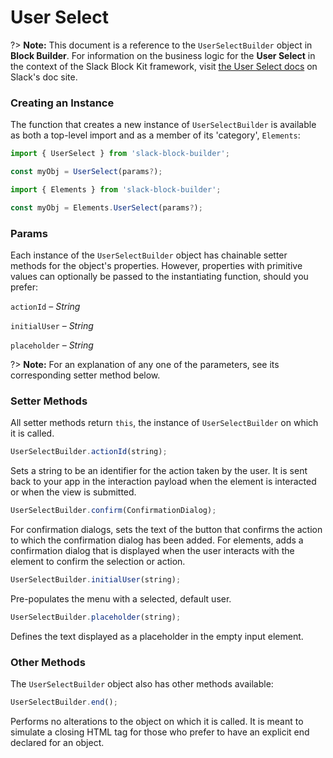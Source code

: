 # User Select

?> **Note:** This document is a reference to the `UserSelectBuilder` object in **Block Builder**. For information on the business logic for the **User Select** in the context of the Slack Block Kit framework, visit [the User Select docs](https:&#x2F;&#x2F;api.slack.com&#x2F;reference&#x2F;block-kit&#x2F;block-elements#users_select) on Slack's doc site.

### Creating an Instance 

The function that creates a new instance of `UserSelectBuilder` is available as both a top-level import and as a member of its 'category', `Elements`:

```javascript
import { UserSelect } from 'slack-block-builder';

const myObj = UserSelect(params?);

```

```javascript
import { Elements } from 'slack-block-builder';

const myObj = Elements.UserSelect(params?);
```

### Params

Each instance of the `UserSelectBuilder` object has chainable setter methods for the object's properties. However, properties with primitive values can optionally be passed to the instantiating function, should you prefer:

`actionId` – *String*

`initialUser` – *String*

`placeholder` – *String*


?> **Note:** For an explanation of any one of the parameters, see its corresponding setter method below.

### Setter Methods

All setter methods return `this`, the instance of `UserSelectBuilder` on which it is called.

```javascript
UserSelectBuilder.actionId(string);
```

Sets a string to be an identifier for the action taken by the user. It is sent back to your app in the interaction payload when the element is interacted or when the view is submitted. 
```javascript
UserSelectBuilder.confirm(ConfirmationDialog);
```

For confirmation dialogs, sets the text of the button that confirms the action to which the confirmation dialog has been added. For elements, adds a confirmation dialog that is displayed when the user interacts with the element to confirm the selection or action. 
```javascript
UserSelectBuilder.initialUser(string);
```

Pre-populates the menu with a selected, default user. 
```javascript
UserSelectBuilder.placeholder(string);
```

Defines the text displayed as a placeholder in the empty input element. 

### Other Methods

The `UserSelectBuilder` object also has other methods available:

```javascript
UserSelectBuilder.end();
```

Performs no alterations to the object on which it is called. It is meant to simulate a closing HTML tag for those who prefer to have an explicit end declared for an object. 
